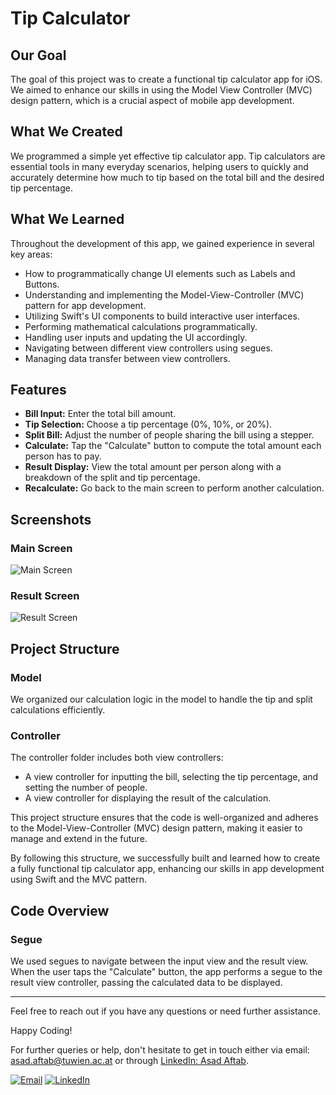 # Tip Calculator

## Our Goal

The goal of this project was to create a functional tip calculator app for iOS. We aimed to enhance our skills in using the Model View Controller (MVC) design pattern, which is a crucial aspect of mobile app development.

## What We Created

We programmed a simple yet effective tip calculator app. Tip calculators are essential tools in many everyday scenarios, helping users to quickly and accurately determine how much to tip based on the total bill and the desired tip percentage.

## What We Learned

Throughout the development of this app, we gained experience in several key areas:
* How to programmatically change UI elements such as Labels and Buttons.
* Understanding and implementing the Model-View-Controller (MVC) pattern for app development.
* Utilizing Swift's UI components to build interactive user interfaces.
* Performing mathematical calculations programmatically.
* Handling user inputs and updating the UI accordingly.
* Navigating between different view controllers using segues.
* Managing data transfer between view controllers.

## Features

- **Bill Input:** Enter the total bill amount.
- **Tip Selection:** Choose a tip percentage (0%, 10%, or 20%).
- **Split Bill:** Adjust the number of people sharing the bill using a stepper.
- **Calculate:** Tap the "Calculate" button to compute the total amount each person has to pay.
- **Result Display:** View the total amount per person along with a breakdown of the split and tip percentage.
- **Recalculate:** Go back to the main screen to perform another calculation.

## Screenshots

### Main Screen
![Main Screen](mainScreen.png)

### Result Screen
![Result Screen](resultScreen.png)

## Project Structure

### Model
We organized our calculation logic in the model to handle the tip and split calculations efficiently.

### Controller
The controller folder includes both view controllers:
- A view controller for inputting the bill, selecting the tip percentage, and setting the number of people.
- A view controller for displaying the result of the calculation.

This project structure ensures that the code is well-organized and adheres to the Model-View-Controller (MVC) design pattern, making it easier to manage and extend in the future.

By following this structure, we successfully built and learned how to create a fully functional tip calculator app, enhancing our skills in app development using Swift and the MVC pattern.

## Code Overview

### Segue
We used segues to navigate between the input view and the result view. When the user taps the "Calculate" button, the app performs a segue to the result view controller, passing the calculated data to be displayed.

---

Feel free to reach out if you have any questions or need further assistance.

Happy Coding!

For further queries or help, don't hesitate to get in touch either via email: [asad.aftab@tuwien.ac.at](mailto:asad.aftab@tuwien.ac.at) or through [LinkedIn: Asad Aftab](https://www.linkedin.com/in/asad-aftab-malak/).

[![Email](https://img.icons8.com/color/48/000000/email.png)](mailto:asad.aftab@tuwien.ac.at)
[![LinkedIn](https://img.icons8.com/color/48/000000/linkedin.png)](https://www.linkedin.com/in/asad-aftab-malak/)
